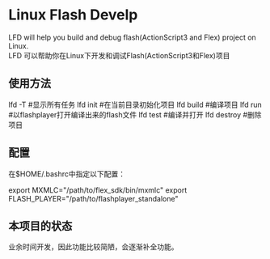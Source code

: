 # Linux Flash Develp
LFD will help you build and debug flash(ActionScript3 and Flex) project on Linux.  
LFD 可以帮助你在Linux下开发和调试Flash(ActionScript3和Flex)项目

## 使用方法

  lfd -T      #显示所有任务
  lfd init    #在当前目录初始化项目
  lfd build   #编译项目
  lfd run     #以flashplayer打开编译出来的flash文件
  lfd test    #编译并打开
  lfd destroy #删除项目

## 配置
在$HOME/.bashrc中指定以下配置：

  export MXMLC="/path/to/flex_sdk/bin/mxmlc"
  export FLASH_PLAYER="/path/to/flashplayer_standalone"

## 本项目的状态
业余时间开发，因此功能比较简陋，会逐渐补全功能。
